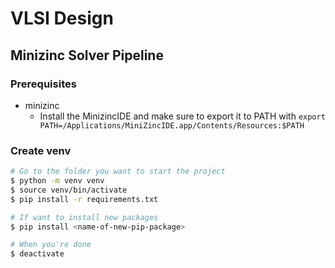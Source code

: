 # VLSI Design

## Minizinc Solver Pipeline

### Prerequisites
- minizinc
  - Install the MinizincIDE and make sure to export it to PATH with `export PATH=/Applications/MiniZincIDE.app/Contents/Resources:$PATH`

### Create venv
```bash
# Go to the folder you want to start the project
$ python -m venv venv
$ source venv/bin/activate
$ pip install -r requirements.txt

# If want to install new packages
$ pip install <name-of-new-pip-package>

# When you're done
$ deactivate
```
